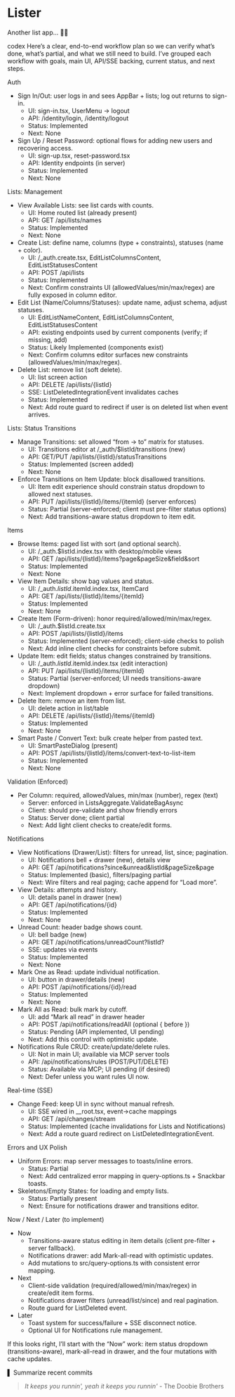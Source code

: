 # Lister

Another list app... 🤦‍♂️

codex
Here’s a clear, end-to-end workflow plan so we can verify what’s done, what’s partial, and what we still need to build. I’ve grouped each workflow with goals, main UI, API/SSE backing, current status, and next steps.

Auth

- Sign In/Out: user logs in and sees AppBar + lists; log out returns to sign-in.
    - UI: sign-in.tsx, UserMenu → logout
    - API: /identity/login, /identity/logout
    - Status: Implemented
    - Next: None
- Sign Up / Reset Password: optional flows for adding new users and recovering access.
    - UI: sign-up.tsx, reset-password.tsx
    - API: Identity endpoints (in server)
    - Status: Implemented
    - Next: None

Lists: Management

- View Available Lists: see list cards with counts.
    - UI: Home routed list (already present)
    - API: GET /api/lists/names
    - Status: Implemented
    - Next: None
- Create List: define name, columns (type + constraints), statuses (name + color).
    - UI: /_auth.create.tsx, EditListColumnsContent, EditListStatusesContent
    - API: POST /api/lists
    - Status: Implemented
    - Next: Confirm constraints UI (allowedValues/min/max/regex) are fully exposed in column editor.
- Edit List (Name/Columns/Statuses): update name, adjust schema, adjust statuses.
    - UI: EditListNameContent, EditListColumnsContent, EditListStatusesContent
    - API: existing endpoints used by current components (verify; if missing, add)
    - Status: Likely Implemented (components exist)
    - Next: Confirm columns editor surfaces new constraints (allowedValues/min/max/regex).
- Delete List: remove list (soft delete).
    - UI: list screen action
    - API: DELETE /api/lists/{listId}
    - SSE: ListDeletedIntegrationEvent invalidates caches
    - Status: Implemented
    - Next: Add route guard to redirect if user is on deleted list when event arrives.

Lists: Status Transitions

- Manage Transitions: set allowed “from → to” matrix for statuses.
    - UI: Transitions editor at /_auth/$listId/transitions (new)
    - API: GET/PUT /api/lists/{listId}/statusTransitions
    - Status: Implemented (screen added)
    - Next: None
- Enforce Transitions on Item Update: block disallowed transitions.
    - UI: Item edit experience should constrain status dropdown to allowed next statuses.
    - API: PUT /api/lists/{listId}/items/{itemId} (server enforces)
    - Status: Partial (server-enforced; client must pre-filter status options)
    - Next: Add transitions-aware status dropdown to item edit.

Items

- Browse Items: paged list with sort (and optional search).
    - UI: /_auth.$listId.index.tsx with desktop/mobile views
    - API: GET /api/lists/{listId}/items?page&pageSize&field&sort
    - Status: Implemented
    - Next: None
- View Item Details: show bag values and status.
    - UI: /_auth.$listId.$itemId.index.tsx, ItemCard
    - API: GET /api/lists/{listId}/items/{itemId}
    - Status: Implemented
    - Next: None
- Create Item (Form-driven): honor required/allowed/min/max/regex.
    - UI: /_auth.$listId.create.tsx
    - API: POST /api/lists/{listId}/items
    - Status: Implemented (server-enforced); client-side checks to polish
    - Next: Add inline client checks for constraints before submit.
- Update Item: edit fields; status changes constrained by transitions.
    - UI: /_auth.$listId.$itemId.index.tsx (edit interaction)
    - API: PUT /api/lists/{listId}/items/{itemId}
    - Status: Partial (server-enforced; UI needs transitions-aware dropdown)
    - Next: Implement dropdown + error surface for failed transitions.
- Delete Item: remove an item from list.
    - UI: delete action in list/table
    - API: DELETE /api/lists/{listId}/items/{itemId}
    - Status: Implemented
    - Next: None
- Smart Paste / Convert Text: bulk create helper from pasted text.
    - UI: SmartPasteDialog (present)
    - API: POST /api/lists/{listId}/items/convert-text-to-list-item
    - Status: Implemented
    - Next: None

Validation (Enforced)

- Per Column: required, allowedValues, min/max (number), regex (text)
    - Server: enforced in ListsAggregate.ValidateBagAsync
    - Client: should pre-validate and show friendly errors
    - Status: Server done; client partial
    - Next: Add light client checks to create/edit forms.

Notifications

- View Notifications (Drawer/List): filters for unread, list, since; pagination.
    - UI: Notifications bell + drawer (new), details view
    - API: GET /api/notifications?since&unread&listId&pageSize&page
    - Status: Implemented (basic), filters/paging partial
    - Next: Wire filters and real paging; cache append for “Load more”.
- View Details: attempts and history.
    - UI: details panel in drawer (new)
    - API: GET /api/notifications/{id}
    - Status: Implemented
    - Next: None
- Unread Count: header badge shows count.
    - UI: bell badge (new)
    - API: GET /api/notifications/unreadCount?listId?
    - SSE: updates via events
    - Status: Implemented
    - Next: None
- Mark One as Read: update individual notification.
    - UI: button in drawer/details (new)
    - API: POST /api/notifications/{id}/read
    - Status: Implemented
    - Next: None
- Mark All as Read: bulk mark by cutoff.
    - UI: add “Mark all read” in drawer header
    - API: POST /api/notifications/readAll (optional { before })
    - Status: Pending (API implemented, UI pending)
    - Next: Add this control with optimistic update.
- Notifications Rule CRUD: create/update/delete rules.
    - UI: Not in main UI; available via MCP server tools
    - API: /api/notifications/rules (POST/PUT/DELETE)
    - Status: Available via MCP; UI pending (if desired)
    - Next: Defer unless you want rules UI now.

Real-time (SSE)

- Change Feed: keep UI in sync without manual refresh.
    - UI: SSE wired in __root.tsx, event→cache mappings
    - API: GET /api/changes/stream
    - Status: Implemented (cache invalidations for Lists and Notifications)
    - Next: Add a route guard redirect on ListDeletedIntegrationEvent.

Errors and UX Polish

- Uniform Errors: map server messages to toasts/inline errors.
    - Status: Partial
    - Next: Add centralized error mapping in query-options.ts + Snackbar toasts.
- Skeletons/Empty States: for loading and empty lists.
    - Status: Partially present
    - Next: Ensure for notifications drawer and transitions editor.

Now / Next / Later (to implement)

- Now
    - Transitions-aware status editing in item details (client pre-filter + server fallback).
    - Notifications drawer: add Mark-all-read with optimistic updates.
    - Add mutations to src/query-options.ts with consistent error mapping.
- Next
    - Client-side validation (required/allowed/min/max/regex) in create/edit item forms.
    - Notifications drawer filters (unread/list/since) and real pagination.
    - Route guard for ListDeleted event.
- Later
    - Toast system for success/failure + SSE disconnect notice.
    - Optional UI for Notifications rule management.

If this looks right, I’ll start with the “Now” work: item status dropdown (transitions-aware), mark-all-read in drawer, and the four mutations with cache updates.

▌ Summarize recent commits

> _It keeps you runnin', yeah it keeps you runnin'_ - The Doobie Brothers